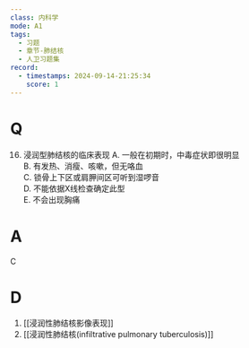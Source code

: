 ```yaml
---
class: 内科学
mode: A1
tags:
  - 习题
  - 章节-肺结核
  - 人卫习题集
record:
  - timestamps: 2024-09-14-21:25:34
    score: 1
---
```


# Q
16. 浸润型肺结核的临床表现
A. 一般在初期时，中毒症状即很明显  
B. 有发热、消瘦、咳嗽，但无咯血  
C. 锁骨上下区或肩胛间区可听到湿啰音  
D. 不能依据X线检查确定此型  
E. 不会出现胸痛
# A
C
# D
1. [[浸润性肺结核影像表现]]
2. [[浸润性肺结核(infiltrative pulmonary tuberculosis)]]